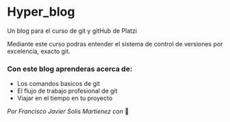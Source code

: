 # Hyper_blog
Un blog para el curso de git y gitHub de Platzi

Mediante este curso podras entender el sistema de control de versiones por excelencia, exacto git.

### Con este blog aprenderas acerca de:
- Los comandos basicos de git
- El flujo de trabajo profesional de git
- Viajar en el tiempo en tu proyecto

*Por Francisco Javier Solis Martienez con* 💛

